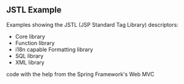 ## JSTL Example

Examples showing the JSTL (JSP Standard Tag Library) descriptors:

- Core library
- Function library
- i18n capable Formatting library
- SQL library
- XML library

code with the help from the Spring Framework's Web MVC
